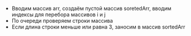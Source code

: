 * Вводим массив arr, создаём пустой массив soretedArr, вводим индексы для перебора массивов i и j
* По очереди проверяем строки массива
* Если длина строки меньше или равна 3, заносим в массив sortedArr